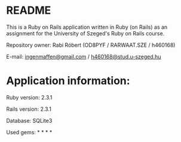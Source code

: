 # README

This is a Ruby on Rails application written in Ruby (on Rails) as an assignment for the University of Szeged's Ruby on Rails course.

Repository owner: Rabi Róbert (OD8PYF / RARWAAT.SZE / h460168)

E-mail: ingenmaffen@gmail.com / h460168@stud.u-szeged.hu

# Application information:

Ruby version: 2.3.1

Rails version: 2.3.1

Database: SQLite3

Used gems: 
* 
*
*
*
